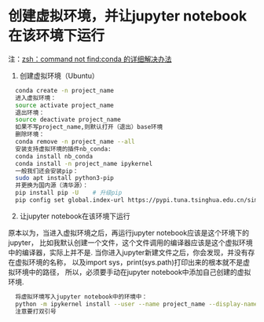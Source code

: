 # 创建虚拟环境，并让jupyter notebook在该环境下运行
注：[zsh：command not find:conda 的详细解决办法](https://www.jianshu.com/p/13f5d20e61f8)
1. 创建虚拟环境（Ubuntu）
```zsh
  conda create -n project_name
  进入虚拟环境：
  source activate project_name
  退出环境：
  source deactivate project_name
  如果不写project_name,则默认打开（退出）base环境
  删除环境：
  conda remove -n project_name --all
  安装支持虚拟环境的插件nb_conda:
  conda install nb_conda
  conda install -n project_name ipykernel
  一般我们还会安装pip：
  sudo apt install python3-pip
  并更换为国内源（清华源）：
  pip install pip -U    # 升级pip
  pip config set global.index-url https://pypi.tuna.tsinghua.edu.cn/simple
```
2. 让jupyter notebook在该环境下运行

原本以为，当进入虚拟环境之后，再运行jupyter notebook应该是这个环境下的jupyter，
比如我默认创建一个文件，这个文件调用的编译器应该是这个虚拟环境中的编译器，实际上并不是.
当你进入jupyter新建文件之后，你会发现，并没有存在虚拟环境的名称，
以及import sys，print(sys.path)打印出来的根本就不是虚拟环境中的路径，
所以，必须要手动在jupyter notebook中添加自己创建的虚拟环境.

```zsh
  将虚拟环境写入jupyter notebook中的环境中：
  python -m ipykernel install --user --name project_name --display-name "project_name"
  注意要打双引号
```
